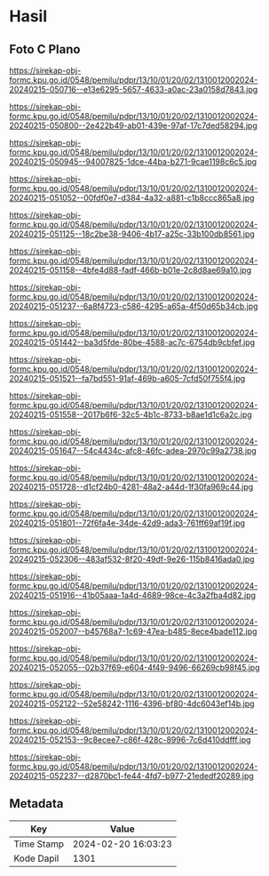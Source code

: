 # Hasil

## Foto C Plano

https://sirekap-obj-formc.kpu.go.id/0548/pemilu/pdpr/13/10/01/20/02/1310012002024-20240215-050716--e13e6295-5657-4633-a0ac-23a0158d7843.jpg

https://sirekap-obj-formc.kpu.go.id/0548/pemilu/pdpr/13/10/01/20/02/1310012002024-20240215-050800--2e422b49-ab01-439e-97af-17c7ded58294.jpg

https://sirekap-obj-formc.kpu.go.id/0548/pemilu/pdpr/13/10/01/20/02/1310012002024-20240215-050945--94007825-1dce-44ba-b271-9cae1198c6c5.jpg

https://sirekap-obj-formc.kpu.go.id/0548/pemilu/pdpr/13/10/01/20/02/1310012002024-20240215-051052--00fdf0e7-d384-4a32-a881-c1b8ccc865a8.jpg

https://sirekap-obj-formc.kpu.go.id/0548/pemilu/pdpr/13/10/01/20/02/1310012002024-20240215-051125--18c2be38-9406-4b17-a25c-33b100db8561.jpg

https://sirekap-obj-formc.kpu.go.id/0548/pemilu/pdpr/13/10/01/20/02/1310012002024-20240215-051158--4bfe4d88-fadf-466b-b01e-2c8d8ae69a10.jpg

https://sirekap-obj-formc.kpu.go.id/0548/pemilu/pdpr/13/10/01/20/02/1310012002024-20240215-051237--6a8f4723-c586-4295-a65a-4f50d65b34cb.jpg

https://sirekap-obj-formc.kpu.go.id/0548/pemilu/pdpr/13/10/01/20/02/1310012002024-20240215-051442--ba3d5fde-80be-4588-ac7c-6754db9cbfef.jpg

https://sirekap-obj-formc.kpu.go.id/0548/pemilu/pdpr/13/10/01/20/02/1310012002024-20240215-051521--fa7bd551-91af-469b-a605-7cfd50f755f4.jpg

https://sirekap-obj-formc.kpu.go.id/0548/pemilu/pdpr/13/10/01/20/02/1310012002024-20240215-051558--2017b6f6-32c5-4b1c-8733-b8ae1d1c6a2c.jpg

https://sirekap-obj-formc.kpu.go.id/0548/pemilu/pdpr/13/10/01/20/02/1310012002024-20240215-051647--54c4434c-afc8-46fc-adea-2970c99a2738.jpg

https://sirekap-obj-formc.kpu.go.id/0548/pemilu/pdpr/13/10/01/20/02/1310012002024-20240215-051728--d1cf24b0-4281-48a2-a44d-1f30fa969c44.jpg

https://sirekap-obj-formc.kpu.go.id/0548/pemilu/pdpr/13/10/01/20/02/1310012002024-20240215-051801--72f6fa4e-34de-42d9-ada3-761ff69af19f.jpg

https://sirekap-obj-formc.kpu.go.id/0548/pemilu/pdpr/13/10/01/20/02/1310012002024-20240215-052306--483af532-8f20-49df-9e26-115b8416ada0.jpg

https://sirekap-obj-formc.kpu.go.id/0548/pemilu/pdpr/13/10/01/20/02/1310012002024-20240215-051916--41b05aaa-1a4d-4689-98ce-4c3a2fba4d82.jpg

https://sirekap-obj-formc.kpu.go.id/0548/pemilu/pdpr/13/10/01/20/02/1310012002024-20240215-052007--b45768a7-1c69-47ea-b485-8ece4bade112.jpg

https://sirekap-obj-formc.kpu.go.id/0548/pemilu/pdpr/13/10/01/20/02/1310012002024-20240215-052055--02b37f69-e604-4f49-9496-66269cb98f45.jpg

https://sirekap-obj-formc.kpu.go.id/0548/pemilu/pdpr/13/10/01/20/02/1310012002024-20240215-052122--52e58242-1116-4396-bf80-4dc6043ef14b.jpg

https://sirekap-obj-formc.kpu.go.id/0548/pemilu/pdpr/13/10/01/20/02/1310012002024-20240215-052153--9c8ecee7-c86f-428c-8996-7c6d410ddfff.jpg

https://sirekap-obj-formc.kpu.go.id/0548/pemilu/pdpr/13/10/01/20/02/1310012002024-20240215-052237--d2870bc1-fe44-4fd7-b977-21ededf20289.jpg


## Metadata

| Key        | Value               |
| ---------- | ------------------- |
| Time Stamp | 2024-02-20 16:03:23 |
| Kode Dapil | 1301                |



